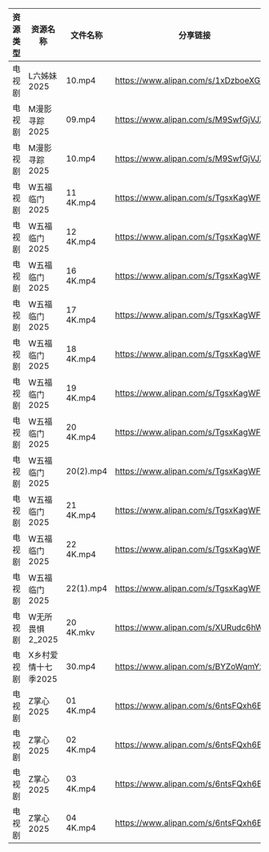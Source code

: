 | 资源类型 | 资源名称         | 文件名称      | 分享链接                                 | 更新时间                |
| ---- | ------------ | --------- | ------------------------------------ | ------------------- |
| 电视剧  | L六姊妹2025     | 10.mp4    | https://www.alipan.com/s/1xDzboeXGWy | 2025-02-07 19:06:00 |
| 电视剧  | M漫影寻踪2025    | 09.mp4    | https://www.alipan.com/s/M9SwfGjVJZC | 2025-02-07 19:06:17 |
| 电视剧  | M漫影寻踪2025    | 10.mp4    | https://www.alipan.com/s/M9SwfGjVJZC | 2025-02-07 19:06:17 |
| 电视剧  | W五福临门2025    | 11 4K.mp4 | https://www.alipan.com/s/TgsxKagWFvt | 2025-02-07 00:06:36 |
| 电视剧  | W五福临门2025    | 12 4K.mp4 | https://www.alipan.com/s/TgsxKagWFvt | 2025-02-07 00:06:36 |
| 电视剧  | W五福临门2025    | 16 4K.mp4 | https://www.alipan.com/s/TgsxKagWFvt | 2025-02-07 00:06:35 |
| 电视剧  | W五福临门2025    | 17 4K.mp4 | https://www.alipan.com/s/TgsxKagWFvt | 2025-02-07 00:06:35 |
| 电视剧  | W五福临门2025    | 18 4K.mp4 | https://www.alipan.com/s/TgsxKagWFvt | 2025-02-07 00:06:35 |
| 电视剧  | W五福临门2025    | 19 4K.mp4 | https://www.alipan.com/s/TgsxKagWFvt | 2025-02-07 00:06:35 |
| 电视剧  | W五福临门2025    | 20 4K.mp4 | https://www.alipan.com/s/TgsxKagWFvt | 2025-02-07 00:06:35 |
| 电视剧  | W五福临门2025    | 20(2).mp4 | https://www.alipan.com/s/TgsxKagWFvt | 2025-02-07 00:06:34 |
| 电视剧  | W五福临门2025    | 21 4K.mp4 | https://www.alipan.com/s/TgsxKagWFvt | 2025-02-07 00:06:34 |
| 电视剧  | W五福临门2025    | 22 4K.mp4 | https://www.alipan.com/s/TgsxKagWFvt | 2025-02-07 00:06:34 |
| 电视剧  | W五福临门2025    | 22(1).mp4 | https://www.alipan.com/s/TgsxKagWFvt | 2025-02-07 00:06:34 |
| 电视剧  | W无所畏惧2_2025  | 20 4K.mkv | https://www.alipan.com/s/XURudc6hWGh | 2025-02-07 00:06:41 |
| 电视剧  | X乡村爱情十七季2025 | 30.mp4    | https://www.alipan.com/s/BYZoWqmYxdR | 2025-02-07 14:06:49 |
| 电视剧  | Z掌心2025      | 01 4K.mp4 | https://www.alipan.com/s/6ntsFQxh6Eo | 2025-02-07 19:07:19 |
| 电视剧  | Z掌心2025      | 02 4K.mp4 | https://www.alipan.com/s/6ntsFQxh6Eo | 2025-02-07 19:07:19 |
| 电视剧  | Z掌心2025      | 03 4K.mp4 | https://www.alipan.com/s/6ntsFQxh6Eo | 2025-02-07 19:07:19 |
| 电视剧  | Z掌心2025      | 04 4K.mp4 | https://www.alipan.com/s/6ntsFQxh6Eo | 2025-02-07 19:07:18 |
